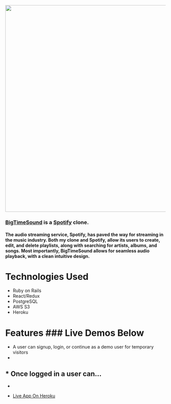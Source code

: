 [<img src="https://active-storage-big-time-sound-seeds.s3.amazonaws.com/big-time-sound-transparent-removebg-preview.png" height='auto' width='650'>](https://big-time-sound.herokuapp.com/#/)



### [BigTimeSound](https://big-time-sound.herokuapp.com/#/) is a [Spotify](https://www.spotify.com/us/) clone. 

#### The audio streaming service, Spotify, has paved the way for streaming in the music industry. Both my clone and Spotify, allow its users to create, edit, and delete playlists, along with searching for artists, albums, and songs. Most importantly, BigTimeSound allows for seamless audio playback, with a clean intuitive design. 



# Technologies Used

* Ruby on Rails
* React/Redux
* PostgreSQL
* AWS S3
* Heroku

# Features ### Live Demos Below

* A user can signup, login, or continue as a demo user for temporary visitors
* 
## * Once logged in a user can...
* 



* [Live App On Heroku](https://big-time-sound.herokuapp.com/#/)
